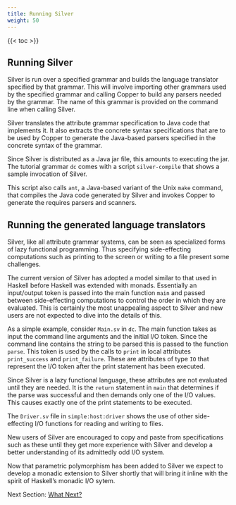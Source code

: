 ```yaml
---
title: Running Silver
weight: 50
---
```


{{< toc >}}

## Running Silver

Silver is run over a specified grammar and builds the language translator specified
by that grammar. This will involve importing other grammars used by the specified grammar and
calling Copper to build any parsers needed by the grammar. The name of this grammar is provided
on the command line when calling Silver.

Silver translates the attribute grammar specification to Java code that implements it. It also
extracts the concrete syntax specifications that are to be used by Copper to generate the Java-based
parsers specified in the concrete syntax of the grammar.

Since Silver is distributed as a Java jar file, this amounts to executing the jar. The tutorial
grammar `dc` comes with a script `silver-compile` that shows a sample invocation of Silver.

This script also calls `ant`, a Java-based variant of the Unix `make` command, that compiles the
Java code generated by Silver and invokes Copper to generate the requires parsers and scanners.


## Running the generated language translators

Silver, like all attribute grammar systems,
can be seen as specialized forms of lazy functional programming. Thus specifying side-effecting
computations such as printing to the screen or writing to a file present some challenges.

The current version of Silver has adopted a model similar to that used in Haskell before Haskell
was extended with monads. Essentially an input/output token is passed into the main function `main`
and passed between side-effecting computations to control the order in which they are evaluated.
This is certainly the most unappealing aspect to Silver and new users are not expected to dive into
the details of this.

As a simple example, consider `Main.sv` in `dc`. The main function takes as input the command
line arguments and the initial I/O token. Since the command line contains the string to be parsed
this is passed to the function `parse`. This token is used by the calls to `print` in local attributes
`print_success` and `print_failure`. These are attributes of type `IO` that represent the I/O token
after the print statement has been executed.

Since Silver is a lazy functional language, these attributes are not evaluated until they are
needed. It is the `return` statement in `main` that determines if the parse was successful and then
demands only one of the I/O values. This causes exactly one of the print statements to be executed.

The `Driver.sv` file in `simple:host:driver` shows the use of other side-effecting I/O functions
for reading and writing to files.

New users of Silver are encouraged to copy and paste from specifications such as these until
they get more experience with Silver and develop a better understanding of its admittedly odd I/O
system.

Now that parametric polymorphism has been added to Silver we expect to develop a monadic
extension to Silver shortly that will bring it inline with the spirit of Haskell’s monadic I/O sytem.

Next Section: [What Next?](../6_what_next/)
